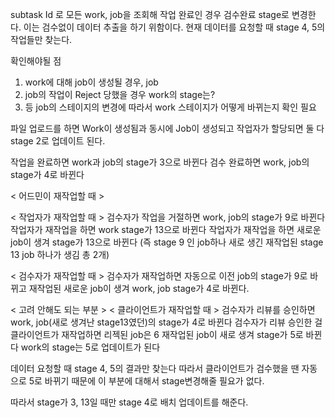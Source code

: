 subtask Id 로 모든 work, job을 조회해 작업 완료인 경우 검수완료 stage로 변경한다. 이는 검수없이 데이터 추출을 하기 위함이다. 현재 데이터를 요청할 때 stage 4, 5의 작업들만 찾는다.

확인해야될 점

1. work에 대해 job이 생성될 경우, job
2. job의 작업이 Reject 당했을 경우 work의 stage는?
3. 등 job의 스테이지의 변경에 따라서 work 스테이지가 어떻게 바뀌는지 확인 필요

파일 업로드를 하면
Work이 생성됨과 동시에 Job이 생성되고
작업자가 할당되면 둘 다 stage 2로 업데이트 된다.

작업을 완료하면 work과 job의 stage가 3으로 바뀐다
검수 완료하면 work, job의 stage가 4로 바뀐다

< 어드민이 재작업할 때 >

< 작업자가 재작업할 때 >
검수자가 작업을 거절하면 work, job의 stage가 9로 바뀐다
작업자가 재작업을 하면 work stage가 13으로 바뀐다
작업자가 재작업을 하면 새로운 job이 생겨 stage가 13으로 바뀐다 (즉 stage 9 인 job하나 새로 생긴 재작업된 stage 13 job 하나가 생김 총 2개)

< 검수자가 재작업할 때 >
검수자가 재작업하면 자동으로 이전 job의 stage가 9로 바뀌고
재작업된 새로운 job이 생겨 work, job stage가 4로 바뀐다.

< 고려 안해도 되는 부분 >
< 클라이언트가 재작업할 때 >
검수자가 리뷰를 승인하면 work, job(새로 생겨난 stage13였던)의 stage가 4로 바뀐다
검수자가 리뷰 승인한 걸 클라이언트가 재작업하면 리젝된 job은 6
재작업된 job이 새로 생겨 stage가 5로 바뀐다
work의 stage는 5로 업데이트가 된다

데이터 요청할 때 stage 4, 5의 결과만 찾는다
따라서 클라이언트가 검수했을 땐 자동으로 5로 바뀌기 때문에 이 부분에 대해서 stage변경해줄 필요가 없다.

따라서 stage가 3, 13일 때만 stage 4로 배치 업데이트를 해준다.
